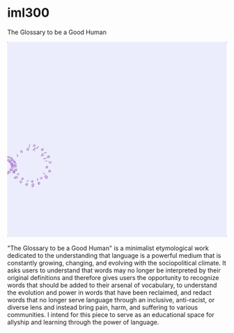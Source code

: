 # iml300

The Glossary to be a Good Human

![demo](https://github.com/annalieseeee/iml300/blob/25e9a5afec926956e25985046ec24c1979362aa4/language.gif)

"The Glossary to be a Good Human" is a minimalist etymological work 
dedicated to the understanding that language is a powerful medium that
is constantly growing, changing, and evolving with the sociopolitical climate.
It asks users to understand that words may no longer be interpreted by their 
original definitions and therefore gives users the opportunity to recognize words
that should be added to their arsenal of vocabulary, to understand the evolution 
and power in words that have been reclaimed, and redact words that no longer serve
language through an inclusive, anti-racist, or diverse lens and instead bring pain, 
harm, and suffering to various communities. I intend for this piece to serve as an 
educational space for allyship and learning through the power of language.
